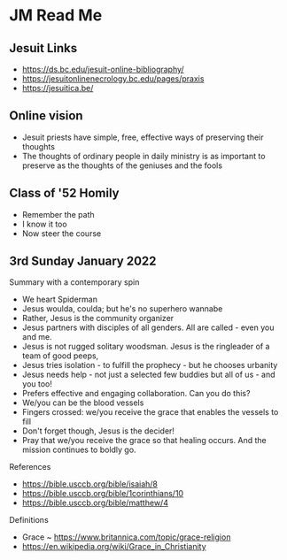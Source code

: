 # JM Read Me

## Jesuit Links

* https://ds.bc.edu/jesuit-online-bibliography/
* https://jesuitonlinenecrology.bc.edu/pages/praxis
* https://jesuitica.be/

## Online vision

* Jesuit priests have simple, free, effective ways of preserving their thoughts
* The thoughts of ordinary people in daily ministry is as important to preserve as the thoughts of the geniuses and the fools


## Class of '52 Homily

* Remember the path
* I know it too
* Now steer the course


## 3rd Sunday January 2022

Summary with a contemporary spin

* We heart Spiderman
* Jesus woulda, coulda; but he's no superhero wannabe
* Rather, Jesus is the community organizer
* Jesus partners with disciples of all genders. All are called - even you and me.
* Jesus is not rugged solitary woodsman. Jesus is the ringleader of a team of good peeps,
* Jesus tries isolation - to fulfill the prophecy - but he chooses urbanity
* Jesus needs help - not just a selected few buddies but all of us - and you too!
* Prefers effective and engaging collaboration. Can you do this?
* We/you can be the blood vessels
* Fingers crossed: we/you receive the grace that enables the vessels to fill
* Don't forget though, Jesus is the decider!
* Pray that we/you receive the grace so that healing occurs. And the mission continues to boldly go.

References

* https://bible.usccb.org/bible/isaiah/8
* https://bible.usccb.org/bible/1corinthians/10
* https://bible.usccb.org/bible/matthew/4


Definitions

* Grace ~ https://www.britannica.com/topic/grace-religion
* https://en.wikipedia.org/wiki/Grace_in_Christianity



